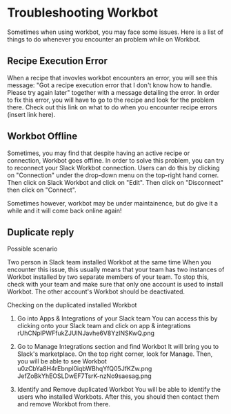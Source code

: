 # Troubleshooting Workbot
Sometimes when using workbot, you may face some issues. Here is a list of things to do whenever you encounter an problem while on Workbot. 

## Recipe Execution Error
When a recipe that invovles workbot encounters an error, you will see this message: 
"Got a recipe execution error that I don't know how to handle. Please try again later"
together with a message detailing the error. In order to fix this error, you will have to go to the recipe and look for the problem there. Check out this link on what to do when you encounter recipe errors (insert link here). 

## Workbot Offline
Sometimes, you may find that despite having an active recipe or connection, Workbot goes offline. In order to solve this problem, you can try to reconnect your Slack Workbot connection. Users can do this by clicking on "Connection" under the drop-down menu on the top-right hand corner. Then click on Slack Workbot and click on "Edit". Then click on "Disconnect" then click on "Connect".

Sometimes however, workbot may be under maintainence, but do give it a while and it will come back online again!

##  Duplicate reply
Possible scenario

Two person in Slack team installed Workbot at the same time
When you encounter this issue, this usually means that your team has two instances of Workbot installed by two separate members of your team. To stop this, check with your team and make sure that only one account is used to install Workbot. The other account's Workbot should be deactivated. 

Checking on the duplicated installed Workbot

1) Go into Apps & Integrations of your Slack team
You can access this by clicking onto your Slack team and click on app & integrations
rUhCNplPWFfukZJUINJavhe6V8YzINSKwQ.png





2) Go to Manage Integrations section and find Workbot
It will bring you to Slack's marketplace. On the top right corner, look for Manage. Then, you will be able to see Workbot
u0zCbYa8H4rEbnpl0iqbWBhqYfQ05JfKZw.png
JefZoBkYhEOSLDwEF7TsrK-nzNo9saesag.png




3) Identify and Remove duplicated Workbot
You will be able to identify the users who installed Workbots. After this, you should then contact them and remove Workbot from there.
